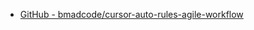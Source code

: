 - [GitHub - bmadcode/cursor-auto-rules-agile-workflow](https://github.com/bmadcode/cursor-auto-rules-agile-workflow)
